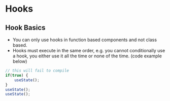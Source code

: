 # Hooks 

## Hook Basics 
  
* You can only use hooks in function based components and not class based.
* Hooks must execute in the same order, e.g. you cannot conditionally use a hook, you either use it all the time or none of the time. (code example below)
```javascript react
// this will fail to compile
if(true) {
    useState(); 
}
useState(); 
useState();
```
  